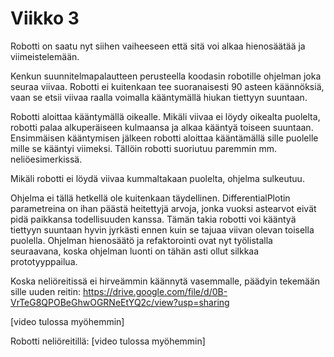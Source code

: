 # Viikko 3

Robotti on saatu nyt siihen vaiheeseen että sitä voi alkaa hienosäätää ja viimeistelemään.

Kenkun suunnitelmapalautteen perusteella koodasin robotille ohjelman joka seuraa viivaa. 
Robotti ei kuitenkaan tee suoranaisesti 90 asteen käännöksiä, vaan se etsii viivaa raalla
voimalla kääntymällä hiukan tiettyyn suuntaan.

Robotti aloittaa kääntymällä oikealle. Mikäli viivaa ei löydy oikealta puolelta, robotti
palaa alkuperäiseen kulmaansa ja alkaa kääntyä toiseen suuntaan. Ensimmäisen kääntymisen
jälkeen robotti aloittaa kääntämällä sille puolelle mille se kääntyi viimeksi.
Tällöin robotti suoriutuu paremmin mm. neliöesimerkissä.

Mikäli robotti ei löydä viivaa kummaltakaan puolelta, ohjelma sulkeutuu.

Ohjelma ei tällä hetkellä ole kuitenkaan täydellinen. DifferentialPlotin parametreina on
ihan päästä heitettyjä arvoja, jonka vuoksi astearvot eivät pidä paikkansa todellisuuden
kanssa. Tämän takia robotti voi kääntyä tiettyyn suuntaan hyvin jyrkästi ennen kuin se
tajuaa viivan olevan toisella puolella.
Ohjelman hienosäätö ja refaktorointi ovat nyt työlistalla seuraavana, koska
ohjelman luonti on tähän asti ollut silkkaa prototyyppailua.

Koska neliöreitissä ei hirveämmin käännytä vasemmalle, päädyin tekemään sille uuden reitin:
https://drive.google.com/file/d/0B-VrTeG8QPOBeGhwOGRNeEtYQ2c/view?usp=sharing

[video tulossa myöhemmin]

Robotti neliöreitillä: [video tulossa myöhemmin]
